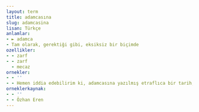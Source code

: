 ```yaml
---
layout: term
title: adamcasına
slug: adamcasina
lisan: Türkçe
anlamlar:
- ► adamca
- Tam olarak, gerektiği gibi, eksiksiz bir biçimde
ozellikler:
- - zarf
- - zarf
  - mecaz
ornekler:
- - ''
- - Hemen iddia edebilirim ki, adamcasına yazılmış etraflıca bir tarih, tek başına insanı canlandıracak harika bir güce sahiptir.
orneklerkaynak:
- - ''
- - Özhan Eren
---
```

